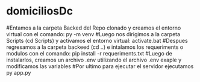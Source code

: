 # domiciliosDc

#Entamos a la carpeta Backed del Repo clonado y creamos el entorno virtual con el comando: py -m venv
#Luego nos dirigimos a la carpeta Scripts (cd Scripts) y activamos el entorno virtual: activate.bat
#Despues regresamos a la carpeta backeed (cd ..) e intalamos los requeriments o modulos con el comando: pip install -r requeriments.txt 
#Luego de instalarlos, creamos un archivo .env utilizando el archivo .env exaple y modificamos las variables 
#Por ultimo para ejecutar el servidor ejecutamos py app.py
